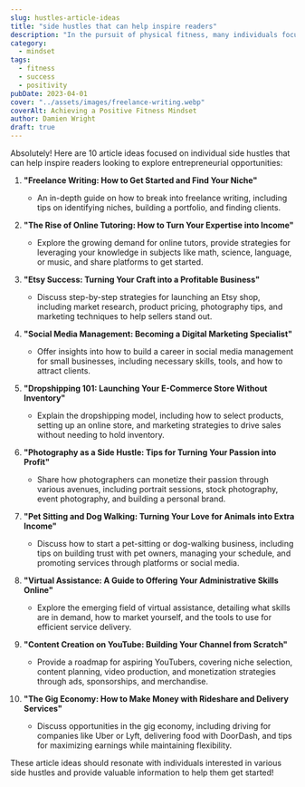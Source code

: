 ```yaml
---
slug: hustles-article-ideas
title: "side hustles that can help inspire readers"
description: "In the pursuit of physical fitness, many individuals focus solely on the tangible aspects of their journey: the workouts, diets, and measurable progress."
category:
  - mindset
tags:
  - fitness
  - success
  - positivity
pubDate: 2023-04-01
cover: "../assets/images/freelance-writing.webp"
coverAlt: Achieving a Positive Fitness Mindset
author: Damien Wright
draft: true
---
```


Absolutely! Here are 10 article ideas focused on individual side hustles that can help inspire readers looking to explore entrepreneurial opportunities:

1. **"Freelance Writing: How to Get Started and Find Your Niche"**
   - An in-depth guide on how to break into freelance writing, including tips on identifying niches, building a portfolio, and finding clients.

2. **"The Rise of Online Tutoring: How to Turn Your Expertise into Income"**
   - Explore the growing demand for online tutors, provide strategies for leveraging your knowledge in subjects like math, science, language, or music, and share platforms to get started.

3. **"Etsy Success: Turning Your Craft into a Profitable Business"**
   - Discuss step-by-step strategies for launching an Etsy shop, including market research, product pricing, photography tips, and marketing techniques to help sellers stand out.

4. **"Social Media Management: Becoming a Digital Marketing Specialist"**
   - Offer insights into how to build a career in social media management for small businesses, including necessary skills, tools, and how to attract clients.

5. **"Dropshipping 101: Launching Your E-Commerce Store Without Inventory"**
   - Explain the dropshipping model, including how to select products, setting up an online store, and marketing strategies to drive sales without needing to hold inventory.

6. **"Photography as a Side Hustle: Tips for Turning Your Passion into Profit"**
   - Share how photographers can monetize their passion through various avenues, including portrait sessions, stock photography, event photography, and building a personal brand.

7. **"Pet Sitting and Dog Walking: Turning Your Love for Animals into Extra Income"**
   - Discuss how to start a pet-sitting or dog-walking business, including tips on building trust with pet owners, managing your schedule, and promoting services through platforms or social media.

8. **"Virtual Assistance: A Guide to Offering Your Administrative Skills Online"**
   - Explore the emerging field of virtual assistance, detailing what skills are in demand, how to market yourself, and the tools to use for efficient service delivery.

9. **"Content Creation on YouTube: Building Your Channel from Scratch"**
   - Provide a roadmap for aspiring YouTubers, covering niche selection, content planning, video production, and monetization strategies through ads, sponsorships, and merchandise.

10. **"The Gig Economy: How to Make Money with Rideshare and Delivery Services"**
    - Discuss opportunities in the gig economy, including driving for companies like Uber or Lyft, delivering food with DoorDash, and tips for maximizing earnings while maintaining flexibility.

These article ideas should resonate with individuals interested in various side hustles and provide valuable information to help them get started!

